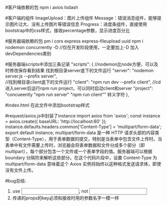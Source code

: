 #客户端依赖的包
npm i axios lodash

#客户端的组件
ImageUpload：图片上传组件
Message：错误消息组件，能够提示图片过大、没有上传图片等错误信息
Progress：进度条组件，直接使用bootstrap中的css样式，接收percentage参数，显示进度百分比

#服务器端依赖的包
pm i cors express express-fileupload uuid
npm i nodemon concurrently -D   //仅在开发阶段使用，一定要加上-D 加入devDependencies类别

#服务器端scripts中添加三条记录
"scripts": {
//nodemon比node方便，可以及时修改保存看到结果 找到根目录server底下的文件运行
"server": "nodemon server.js --prefix server",   
//找到根目录client底下的文件运行
"client": "npm run dev --prefix client",
//cd进入server后运行npm run project，可以同时启动client和server
"project": "concueently \"npm run server\" \"npm run client\""  转义字符
},

#index.html
在此文件中添加bootstrap样式
<link href="https://cdn.jsdelivr.net/npm/bootstrap@5.2.2/dist/css/bootstrap.min.css" rel="stylesheet"
    integrity="sha384-Zenh87qX5JnK2Jl0vWa8Ck2rdkQ2Bzep5IDxbcnCeuOxjzrPF/et3URy9Bv1WTRi" crossorigin="anonymous" />

#request/axios.js中封装了instance
import axios from 'axios';
const instance = axios.create({ baseURL: 'http://localhost:80' });
instance.defaults.headers.common['Content-Type'] = 'multipart/form-data';
export default instance;
multipart/form-data 是一种 HTTP 请求头部的内容类型（Content-Type），用于表单数据的提交，特别是当表单中包含文件上传时。当表单中有文件需要上传时，浏览器会将表单数据和文件分成多个部分（即 multipart），每个部分包含一个文件或一个表单字段的值。服务器端可以根据 boundary 分隔符来解析这些部分。在这个代码片段中，设置 Content-Type 为 multipart/form-data 意味着这个 Axios 实例将始终以这种格式发送请求体，即使没有文件上传。

#bug总结:
1. use <input/>, not <input></input>
2. 传递的props的key必须和接收时用的参数名字一模一样